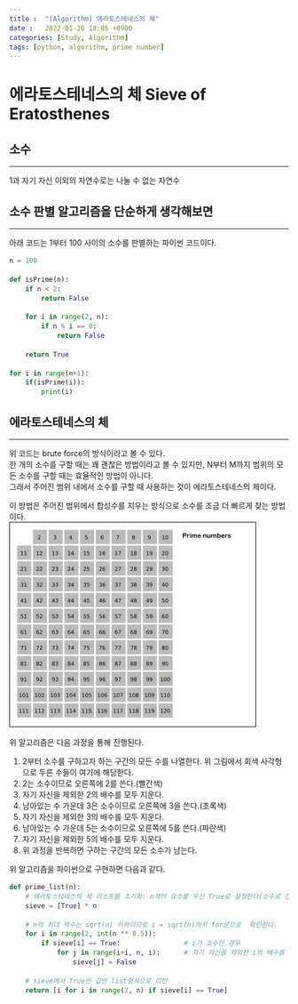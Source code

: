 ```yaml
---
title :  "[Algorithm] 에라토스테네스의 체"
date :   2022-01-26 18:05 +0900
categories: [Study, Algorithm]
tags: [python, algorithm, prime number]
---
```


# 에라토스테네스의 체 Sieve of Eratosthenes


## 소수
---
1과 자기 자신 이외의 자연수로는 나눌 수 없는 자연수  
  
  

## 소수 판별 알고리즘을 단순하게 생각해보면 
---
아래 코드는 1부터 100 사이의 소수를 판별하는 파이썬 코드이다.  
```python
n = 100

def isPrime(n):
    if n < 2:
        return False
    
    for i in range(2, n):
        if n % i == 0:
            return False
    
    return True

for i in range(n+1):
    if(isPrime(i)):
        print(i)
```

  
## 에라토스테네스의 체 
---
위 코드는 brute force의 방식이라고 볼 수 있다.  
한 개의 소수를 구할 때는 꽤 괜찮은 방법이라고 볼 수 있지만, N부터 M까지 범위의 모든 소수를 구할 때는 효율적인 방법이 아니다.  
그래서 주어진 범위 내에서 소수를 구할 때 사용하는 것이 에라토스테네스의 체이다.  
  
이 방법은 주어진 범위에서 합성수를 지우는 방식으로 소수를 조금 더 빠르게 찾는 방법이다.  
![에라토스테네스의 체](/assets/img/algorithm/Sieve_of_Eratosthenes_animation.gif)  
  
위 알고리즘은 다음 과정을 통해 진행된다.  
1. 2부터 소수를 구하고자 하는 구간의 모든 수를 나열한다. 위 그림에서 회색 사각형으로 두른 수들이 여기에 해당한다.
2. 2는 소수이므로 오른쪽에 2를 쓴다.(빨간색)
3. 자기 자신을 제외한 2의 배수를 모두 지운다.
4. 남아있는 수 가운데 3은 소수이므로 오른쪽에 3을 쓴다.(초록색)
5. 자기 자신을 제외한 3의 배수를 모두 지운다.
6. 남아있는 수 가운데 5는 소수이므로 오른쪽에 5를 쓴다.(파란색)
7. 자기 자신을 제외한 5의 배수를 모두 지운다.
8. 위 과정을 반복하면 구하는 구간의 모든 소수가 남는다.
  
위 알고리즘을 파이썬으로 구현하면 다음과 같다.  
```python
def prime_list(n):
    # 에라토스테네스의 체 리스트를 초기화: n개의 요소를 우선 True로 설정한다(소수로 간주)
    sieve = [True] * n

    # n의 최대 약수는 sqrt(n) 이하이므로 i = sqrt(n)까지 for문으로  확인한다.
    for i in range(2, int(n ** 0.5)):
        if sieve[i] == True:                # i가 소수인 경우 
            for j in range(i+i, n, i):      # 자기 자신을 제외한 i의 배수를 모두 False로 설정
                sieve[j] = False

    # sieve에서 True인 값만 list형식으로 리턴
    return [i for i in range(2, n) if sieve[i] == True]
```